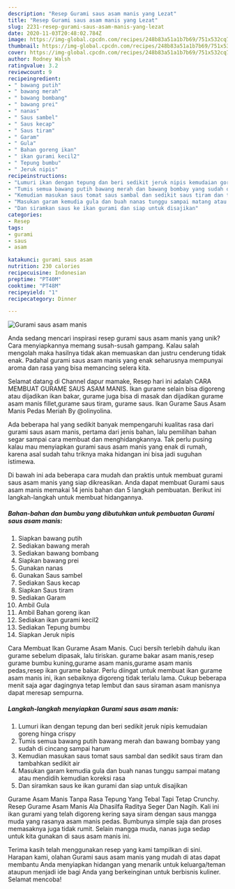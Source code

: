 ```yaml
---
description: "Resep Gurami saus asam manis yang Lezat"
title: "Resep Gurami saus asam manis yang Lezat"
slug: 2231-resep-gurami-saus-asam-manis-yang-lezat
date: 2020-11-03T20:48:02.784Z
image: https://img-global.cpcdn.com/recipes/248b83a51a1b7b69/751x532cq70/gurami-saus-asam-manis-foto-resep-utama.jpg
thumbnail: https://img-global.cpcdn.com/recipes/248b83a51a1b7b69/751x532cq70/gurami-saus-asam-manis-foto-resep-utama.jpg
cover: https://img-global.cpcdn.com/recipes/248b83a51a1b7b69/751x532cq70/gurami-saus-asam-manis-foto-resep-utama.jpg
author: Rodney Walsh
ratingvalue: 3.2
reviewcount: 9
recipeingredient:
- " bawang putih"
- " bawang merah"
- " bawang bombang"
- " bawang prei"
- " nanas"
- " Saus sambel"
- " Saus kecap"
- " Saus tiram"
- " Garam"
- " Gula"
- " Bahan goreng ikan"
- " ikan gurami kecil2"
- " Tepung bumbu"
- " Jeruk nipis"
recipeinstructions:
- "Lumuri ikan dengan tepung dan beri sedikit jeruk nipis kemudaian goreng hinga crispy"
- "Tumis semua bawang putih bawang merah dan bawang bombay yang sudah di cincang sampai harum"
- "Kemudian masukan saus tomat saus sambal dan sedikit saus tiram dan tambahkan sedikit air"
- "Masukan garam kemudia gula dan buah nanas tunggu sampai matang atau mendidih kemudian koreksi rasa"
- "Dan siramkan saus ke ikan gurami dan siap untuk disajikan"
categories:
- Resep
tags:
- gurami
- saus
- asam

katakunci: gurami saus asam 
nutrition: 230 calories
recipecuisine: Indonesian
preptime: "PT40M"
cooktime: "PT48M"
recipeyield: "1"
recipecategory: Dinner

---
```



![Gurami saus asam manis](https://img-global.cpcdn.com/recipes/248b83a51a1b7b69/751x532cq70/gurami-saus-asam-manis-foto-resep-utama.jpg)

Anda sedang mencari inspirasi resep gurami saus asam manis yang unik? Cara menyiapkannya memang susah-susah gampang. Kalau salah mengolah maka hasilnya tidak akan memuaskan dan justru cenderung tidak enak. Padahal gurami saus asam manis yang enak seharusnya mempunyai aroma dan rasa yang bisa memancing selera kita.

Selamat datang di Channel dapur mamake, Resep hari ini adalah CARA MEMBUAT GURAME SAUS ASAM MANIS. Ikan gurame selain bisa digoreng atau dijadikan ikan bakar, gurame juga bisa di masak dan dijadikan gurame asam manis fillet,gurame saus tiram, gurame saus. Ikan Gurame Saus Asam Manis Pedas Meriah By @olinyolina.

Ada beberapa hal yang sedikit banyak mempengaruhi kualitas rasa dari gurami saus asam manis, pertama dari jenis bahan, lalu pemilihan bahan segar sampai cara membuat dan menghidangkannya. Tak perlu pusing kalau mau menyiapkan gurami saus asam manis yang enak di rumah, karena asal sudah tahu triknya maka hidangan ini bisa jadi suguhan istimewa.


Di bawah ini ada beberapa cara mudah dan praktis untuk membuat gurami saus asam manis yang siap dikreasikan. Anda dapat membuat Gurami saus asam manis memakai 14 jenis bahan dan 5 langkah pembuatan. Berikut ini langkah-langkah untuk membuat hidangannya.

<!--inarticleads1-->

##### Bahan-bahan dan bumbu yang dibutuhkan untuk pembuatan Gurami saus asam manis:

1. Siapkan  bawang putih
1. Sediakan  bawang merah
1. Sediakan  bawang bombang
1. Siapkan  bawang prei
1. Gunakan  nanas
1. Gunakan  Saus sambel
1. Sediakan  Saus kecap
1. Siapkan  Saus tiram
1. Sediakan  Garam
1. Ambil  Gula
1. Ambil  Bahan goreng ikan
1. Sediakan  ikan gurami kecil2
1. Sediakan  Tepung bumbu
1. Siapkan  Jeruk nipis


Cara Membuat Ikan Gurame Asam Manis. Cuci bersih terlebih dahulu ikan gurame sebelum dipasak, lalu tiriskan. gurame bakar asam manis,resep gurame bumbu kuning,gurame asam manis,gurame asam manis pedas,resep ikan gurame bakar. Perlu diingat untuk membuat ikan gurame asam manis ini, ikan sebaiknya digoreng tidak terlalu lama. Cukup beberapa menit saja agar dagingnya tetap lembut dan saus siraman asam manisnya dapat meresap sempurna. 

<!--inarticleads2-->

##### Langkah-langkah menyiapkan Gurami saus asam manis:

1. Lumuri ikan dengan tepung dan beri sedikit jeruk nipis kemudaian goreng hinga crispy
1. Tumis semua bawang putih bawang merah dan bawang bombay yang sudah di cincang sampai harum
1. Kemudian masukan saus tomat saus sambal dan sedikit saus tiram dan tambahkan sedikit air
1. Masukan garam kemudia gula dan buah nanas tunggu sampai matang atau mendidih kemudian koreksi rasa
1. Dan siramkan saus ke ikan gurami dan siap untuk disajikan


Gurame Asam Manis Tanpa Rasa Tepung Yang Tebal Tapi Tetap Crunchy. Resep Gurame Asam Manis Ala Dhasilfa Raditya Seger Dan Nagih. Kali ini ikan gurami yang telah digoreng kering saya siram dengan saus mangga muda yang rasanya asam manis pedas. Bumbunya simple saja dan proses memasaknya juga tidak rumit. Selain mangga muda, nanas juga sedap untuk kita gunakan di saus asam manis ini. 

Terima kasih telah menggunakan resep yang kami tampilkan di sini. Harapan kami, olahan Gurami saus asam manis yang mudah di atas dapat membantu Anda menyiapkan hidangan yang menarik untuk keluarga/teman ataupun menjadi ide bagi Anda yang berkeinginan untuk berbisnis kuliner. Selamat mencoba!
